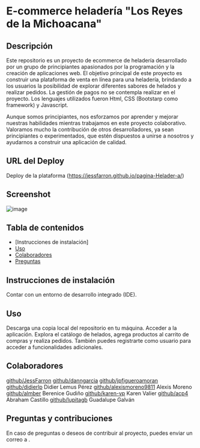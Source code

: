 # E-commerce heladería "Los Reyes de la Michoacana"
## Descripción
Este repositorio es un proyecto de ecommerce de heladería desarrollado por un grupo de principiantes apasionados por la programación y la creación de aplicaciones web. El objetivo principal de este proyecto es construir una plataforma de venta en línea para una heladería, brindando a los usuarios la posibilidad de explorar diferentes sabores de helados y realizar pedidos. La gestión de pagos no se contempla realizar en el proyecto. 
Los lenguajes utilizados fueron Html, CSS (Bootstarp como framework) y Javascript.

Aunque somos principiantes, nos esforzamos por aprender y mejorar nuestras habilidades mientras trabajamos en este proyecto colaborativo. Valoramos mucho la contribución de otros desarrolladores, ya sean principiantes o experimentados, que estén dispuestos a unirse a nosotros y ayudarnos a construir una aplicación de calidad.

## URL del Deploy
Deploy de la plataforma (https://jessfarron.github.io/pagina-Helader-a/)
## Screenshot
![image](https://github.com/JessFarron/pagina-Helader-a/assets/126412050/52b22d9d-82ef-4916-9b5b-ce1d2690c8ce)

## Tabla de contenidos
* [Instrucciones de instalación]
* [Uso](#uso)
* [Colaboradores](#colaboradores)
* [Preguntas](#Preguntas)
## Instrucciones de instalación
Contar con un entorno de desarrollo integrado (IDE). 

## Uso
Descarga una copia local del repositorio en tu máquina.
Acceder a la aplicación. 
Explora el catálogo de helados, agrega productos al carrito de compras y realiza pedidos.
También puedes registrarte como usuario para acceder a funcionalidades adicionales.


## Colaboradores
[github/JessFarron](https://github.com/JessFarron)
[github/danngarcia](https://github.com/danngarcia)
[github/jpfigueroamoran](https://github.com/jpfigueroamoran) 
[github/didierlp](https://github.com/didierlp) Didier Lemus Pérez
[github/alexismoreno9811](https://github.com/alexismoreno9811) Alexis Moreno
[github/almber](https://github.com/almber) Berenice Gudiño
[github/karen-vp](https://github.com/karen-vp) Karen Valier
[github/acp4](https://github.com/acp4) Abraham Castillo
[github/lupitagb](https://github.com/lupitagb) Guadalupe Galván






## Preguntas y contribuciones
En caso de preguntas o deseos de contribuir al proyecto, puedes enviar un correo a .

